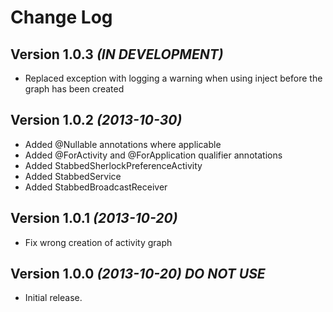 Change Log
==========

Version 1.0.3 *(IN DEVELOPMENT)*
--------------------------------

* Replaced exception with logging a warning when using inject before the graph has been created

Version 1.0.2 *(2013-10-30)*
----------------------------

* Added @Nullable annotations where applicable
* Added @ForActivity and @ForApplication qualifier annotations
* Added StabbedSherlockPreferenceActivity
* Added StabbedService
* Added StabbedBroadcastReceiver

Version 1.0.1 *(2013-10-20)*
----------------------------

* Fix wrong creation of activity graph

Version 1.0.0 *(2013-10-20)* *DO NOT USE*
----------------------------

* Initial release.
